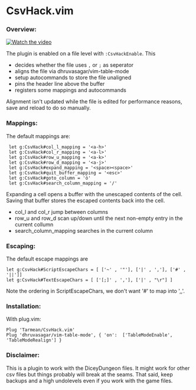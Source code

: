 # CsvHack.vim

### Overview:

[![Watch the video](http://i3.ytimg.com/vi/oKtKv6BDk60/hqdefault.jpg)](https://www.youtube.com/watch?v=oKtKv6BDk60)


The plugin is enabled on a file level with `:CsvHackEnable`. This

- decides whether the file uses `,` or `;` as seperator
- aligns the file via dhruvasagar/vim-table-mode
- setup autocommands to store the file unaligned
- pins the header line above the buffer
- registers some mappings and autocommands

Alignment isn't updated while the file is edited for performance reasons, save and reload to do so manually.

### Mappings:

The default mappings are:

     let g:CsvHack#col_l_mapping = '<a-h>'
     let g:CsvHack#col_r_mapping = '<a-l>'
     let g:CsvHack#row_u_mapping = '<a-k>'
     let g:CsvHack#row_d_mapping = '<a-j>'
     let g:CsvHack#expand_mapping = '<space><space>'
     let g:CsvHack#quit_buffer_mapping = '<esc>'
     let g:CsvHack#goto_column = 'ö'
     let g:CsvHack#search_column_mapping = '/'

Expanding a cell opens a buffer with the unescaped contents of the cell.
Saving that buffer stores the escaped contents back into the cell.

- col_l and col_r jump between columns
- row_u and row_d scan up/down until the next non-empty entry in the current collumn
- search_column_mapping searches in the current column

### Escaping:

The default escape mappings are 

    let g:CsvHack#ScriptEscapeChars = [ ['~' , '"'], ['|' , ','], ['#' , '||']]
    let g:CsvHack#TextEscapeChars = [ ['[;]' , ','], ['|' , "\r"] ]

Note the ordering in ScriptEscapeChars, we don't want '#' to map into ',,'.

### Installation:

With plug.vim:

    Plug 'Tarmean/CsvHack.vim'
    Plug 'dhruvasagar/vim-table-mode', { 'on':  ['TableModeEnable', 'TableModeRealign'] }

### Disclaimer:

This is a plugin to work with the DiceyDungeon files. It might work for other csv files but things probably will break at the seams.
That said, keep backups and a high undolevels even if you work with the game files.
